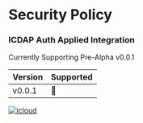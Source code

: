 # Security Policy

### ICDAP Auth Applied Integration

Currently Supporting Pre-Alpha v0.0.1 


| Version  | Supported          |
| -------  | ------------------ |
| v0.0.1   |  🦾                |



 <a href='mailto:ai@theleightonhaus.com' target="_blank"><img alt='icloud' src='https://img.shields.io/badge/Report_Vulnerability-100000?style=for-the-badge&logo=icloud&logoColor=white&labelColor=black&color=black'/></a>





